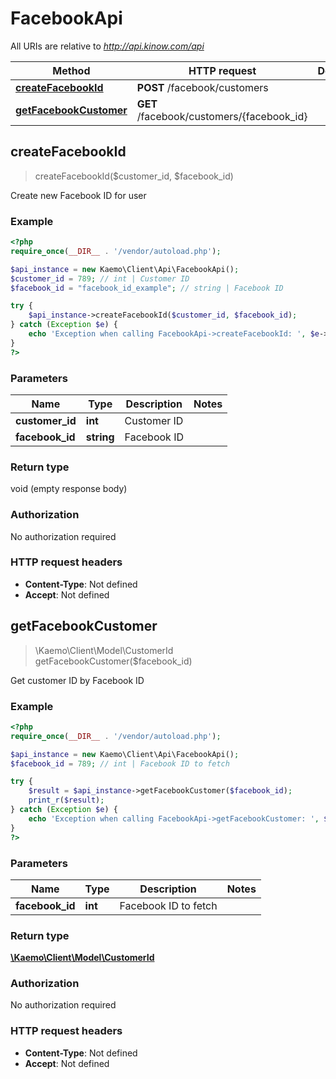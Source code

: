 # FacebookApi

All URIs are relative to *http://api.kinow.com/api*

Method | HTTP request | Description
------------- | ------------- | -------------
[**createFacebookId**](#createFacebookId) | **POST** /facebook/customers | 
[**getFacebookCustomer**](#getFacebookCustomer) | **GET** /facebook/customers/{facebook_id} | 


## **createFacebookId**
> createFacebookId($customer_id, $facebook_id)



Create new Facebook ID for user

### Example
```php
<?php
require_once(__DIR__ . '/vendor/autoload.php');

$api_instance = new Kaemo\Client\Api\FacebookApi();
$customer_id = 789; // int | Customer ID
$facebook_id = "facebook_id_example"; // string | Facebook ID

try {
    $api_instance->createFacebookId($customer_id, $facebook_id);
} catch (Exception $e) {
    echo 'Exception when calling FacebookApi->createFacebookId: ', $e->getMessage(), PHP_EOL;
}
?>
```

### Parameters

Name | Type | Description  | Notes
------------- | ------------- | ------------- | -------------
 **customer_id** | **int**| Customer ID |
 **facebook_id** | **string**| Facebook ID |

### Return type

void (empty response body)

### Authorization

No authorization required

### HTTP request headers

 - **Content-Type**: Not defined
 - **Accept**: Not defined

## **getFacebookCustomer**
> \Kaemo\Client\Model\CustomerId getFacebookCustomer($facebook_id)



Get customer ID by Facebook ID

### Example
```php
<?php
require_once(__DIR__ . '/vendor/autoload.php');

$api_instance = new Kaemo\Client\Api\FacebookApi();
$facebook_id = 789; // int | Facebook ID to fetch

try {
    $result = $api_instance->getFacebookCustomer($facebook_id);
    print_r($result);
} catch (Exception $e) {
    echo 'Exception when calling FacebookApi->getFacebookCustomer: ', $e->getMessage(), PHP_EOL;
}
?>
```

### Parameters

Name | Type | Description  | Notes
------------- | ------------- | ------------- | -------------
 **facebook_id** | **int**| Facebook ID to fetch |

### Return type

[**\Kaemo\Client\Model\CustomerId**](#CustomerId)

### Authorization

No authorization required

### HTTP request headers

 - **Content-Type**: Not defined
 - **Accept**: Not defined

